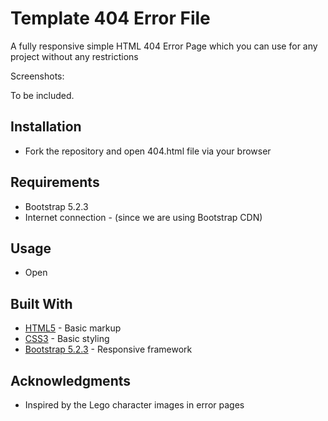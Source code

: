 # Template 404 Error File

A fully responsive simple HTML 404 Error Page which you can use for any project without any restrictions
  
Screenshots:   
 
To be included.

## Installation
* Fork the repository and open 404.html file via your browser

## Requirements
* Bootstrap 5.2.3
* Internet connection - (since we are using Bootstrap CDN)

## Usage
* Open

## Built With
* [HTML5](https://en.wikipedia.org/wiki/HTML5) - Basic markup
* [CSS3](https://en.wikipedia.org/wiki/Cascading_Style_Sheets) - Basic styling
* [Bootstrap 5.2.3](https://getbootstrap.com/) - Responsive framework

## Acknowledgments
* Inspired by the Lego character images in error pages
